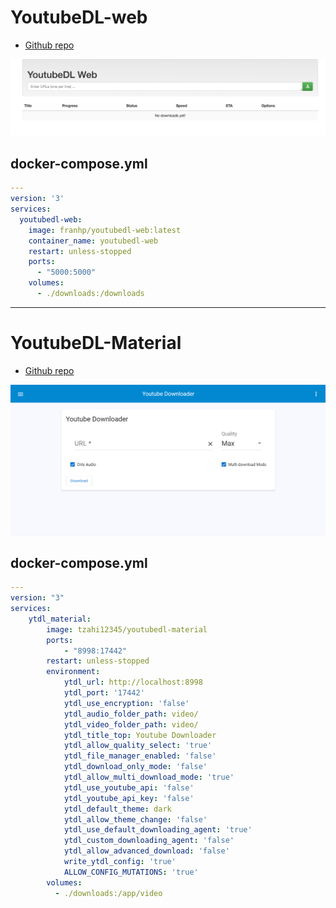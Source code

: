 # YoutubeDL-web

- [Github repo](https://github.com/franhp/youtubedl-web)

![Screenshot](youtubedl-web.png)


## docker-compose.yml
```yml
---
version: '3'
services:
  youtubedl-web:
    image: franhp/youtubedl-web:latest
    container_name: youtubedl-web
    restart: unless-stopped
    ports:
      - "5000:5000"
    volumes:
      - ./downloads:/downloads
```

----

# YoutubeDL-Material

- [Github repo](https://github.com/Tzahi12345/YoutubeDL-Material)

![Screenshot](youtubedl-material.png)

## docker-compose.yml
```yml
---
version: "3"
services:
    ytdl_material:
        image: tzahi12345/youtubedl-material
        ports:
            - "8998:17442"
        restart: unless-stopped
        environment:
            ytdl_url: http://localhost:8998
            ytdl_port: '17442'
            ytdl_use_encryption: 'false'
            ytdl_audio_folder_path: video/
            ytdl_video_folder_path: video/
            ytdl_title_top: Youtube Downloader
            ytdl_allow_quality_select: 'true'
            ytdl_file_manager_enabled: 'false'
            ytdl_download_only_mode: 'false'
            ytdl_allow_multi_download_mode: 'true'
            ytdl_use_youtube_api: 'false'
            ytdl_youtube_api_key: 'false'
            ytdl_default_theme: dark
            ytdl_allow_theme_change: 'false'
            ytdl_use_default_downloading_agent: 'true'
            ytdl_custom_downloading_agent: 'false'
            ytdl_allow_advanced_download: 'false'
            write_ytdl_config: 'true'
            ALLOW_CONFIG_MUTATIONS: 'true'
        volumes:
          - ./downloads:/app/video
```
